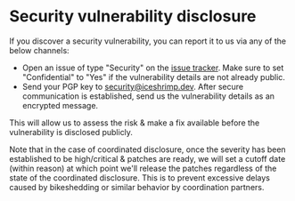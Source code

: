 # Security vulnerability disclosure

If you discover a security vulnerability, you can report it to us via any of the below channels:
- Open an issue of type "Security" on the [issue tracker](https://issues.iceshrimp.dev/). Make sure to set "Confidential" to "Yes" if the vulnerability details are not already public.
- Send your PGP key to security@iceshrimp.dev. After secure communication is established, send us the vulnerability details as an encrypted message.

This will allow us to assess the risk & make a fix available before the vulnerability is disclosed publicly.

Note that in the case of coordinated disclosure, once the severity has been established to be high/critical & patches are ready, we will set a cutoff date (within reason) at which point we'll release the patches regardless of the state of the coordinated disclosure. This is to prevent excessive delays caused by bikeshedding or similar behavior by coordination partners.
